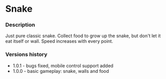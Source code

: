 # Snake

### Description

Just pure classic snake. Collect food to grow up the snake, but don't let it eat itself or wall. Speed increases with every point.

### Versions history

- 1.0.1 - bugs fixed, mobile control support added
- 1.0.0 - basic gameplay: snake, walls and food
